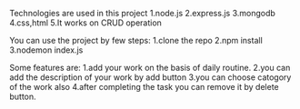 Technologies are used in this project 
1.node.js
2.express.js
3.mongodb
4.css,html
5.It works on CRUD operation

You can use the project by few steps:
1.clone the repo
2.npm install
3.nodemon index.js

Some features are:
1.add your work on the basis of daily routine.
2.you can add the description of your work by add button
3.you can choose catogory of the work also
4.after completing the task you can remove it by delete button.

